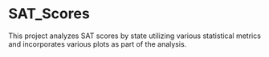 # SAT_Scores

This project analyzes SAT scores by state utilizing various statistical metrics and incorporates various plots as part of the analysis.